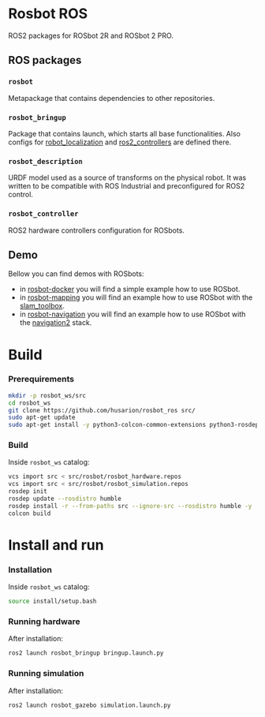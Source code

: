 # Rosbot ROS
ROS2 packages for ROSbot 2R and ROSbot 2 PRO.

## ROS packages
### `rosbot`
Metapackage that contains dependencies to other repositories.

### `rosbot_bringup`
Package that contains launch, which starts all base functionalities. Also configs for [robot_localization](https://github.com/cra-ros-pkg/robot_localization) and [ros2_controllers](https://github.com/ros-controls/ros2_controllers) are defined there.

### `rosbot_description`
URDF model used as a source of transforms on the physical robot. It was written to be compatible with ROS Industrial and preconfigured for ROS2 control.

### `rosbot_controller`
ROS2 hardware controllers configuration for ROSbots.

## Demo
Bellow you can find demos with ROSbots:
- in [rosbot-docker](https://github.com/husarion/rosbot-docker/tree/ros2) you will find a simple example how to use ROSbot.
- in [rosbot-mapping](https://github.com/husarion/rosbot-mapping) you will find an example how to use ROSbot with the [slam_toolbox](https://github.com/SteveMacenski/slam_toolbox/).
- in [rosbot-navigation](https://github.com/husarion/rosbot-navigation) you will find an example how to use ROSbot with the [navigation2](https://github.com/ros-planning/navigation2) stack.

# Build
### Prerequirements
```bash
mkdir -p rosbot_ws/src
cd rosbot_ws
git clone https://github.com/husarion/rosbot_ros src/
sudo apt-get update
sudo apt-get install -y python3-colcon-common-extensions python3-rosdep python3-vcstool python3-rosdep2
```

### Build
Inside `rosbot_ws` catalog:
```bash
vcs import src < src/rosbot/rosbot_hardware.repos
vcs import src < src/rosbot/rosbot_simulation.repos
rosdep init
rosdep update --rosdistro humble
rosdep install -r --from-paths src --ignore-src --rosdistro humble -y
colcon build
```

# Install and run
### Installation
Inside `rosbot_ws` catalog:
```bash
source install/setup.bash
```

### Running hardware
After installation:
```bash
ros2 launch rosbot_bringup bringup.launch.py
```

### Running simulation
After installation:
```bash
ros2 launch rosbot_gazebo simulation.launch.py
```